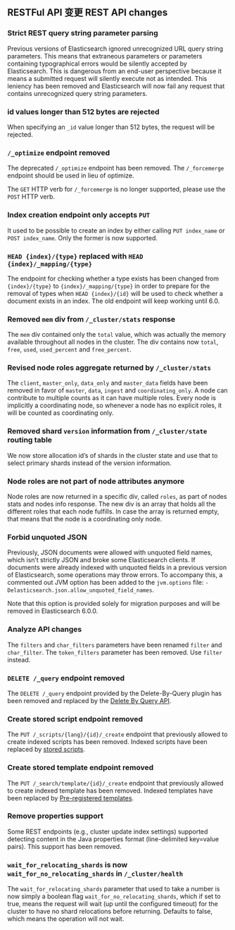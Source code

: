 ##  RESTFul API 变更 REST API changes

### Strict REST query string parameter parsing

Previous versions of Elasticsearch ignored unrecognized URL query string parameters. This means that extraneous parameters or parameters containing typographical errors would be silently accepted by Elasticsearch. This is dangerous from an end-user perspective because it means a submitted request will silently execute not as intended. This leniency has been removed and Elasticsearch will now fail any request that contains unrecognized query string parameters.

### id values longer than 512 bytes are rejected

When specifying an `_id` value longer than 512 bytes, the request will be rejected.

### `/_optimize` endpoint removed

The deprecated `/_optimize` endpoint has been removed. The `/_forcemerge` endpoint should be used in lieu of optimize.

The `GET` HTTP verb for `/_forcemerge` is no longer supported, please use the `POST` HTTP verb.

### Index creation endpoint only accepts `PUT`

It used to be possible to create an index by either calling `PUT index_name` or `POST index_name`. Only the former is now supported.

### `HEAD {index}/{type}` replaced with `HEAD {index}/_mapping/{type}`

The endpoint for checking whether a type exists has been changed from `{index}/{type}` to `{index}/_mapping/{type}` in order to prepare for the removal of types when `HEAD {index}/{id}` will be used to check whether a document exists in an index. The old endpoint will keep working until 6.0.

### Removed `mem` div from `/_cluster/stats` response

The `mem` div contained only the `total` value, which was actually the memory available throughout all nodes in the cluster. The div contains now `total`, `free`, `used`, `used_percent` and `free_percent`.

### Revised node roles aggregate returned by `/_cluster/stats`

The `client`, `master_only`, `data_only` and `master_data` fields have been removed in favor of `master`, `data`, `ingest` and `coordinating_only`. A node can contribute to multiple counts as it can have multiple roles. Every node is implicitly a coordinating node, so whenever a node has no explicit roles, it will be counted as coordinating only.

### Removed shard `version` information from `/_cluster/state` routing table

We now store allocation id’s of shards in the cluster state and use that to select primary shards instead of the version information.

### Node roles are not part of node attributes anymore

Node roles are now returned in a specific div, called `roles`, as part of nodes stats and nodes info response. The new div is an array that holds all the different roles that each node fulfills. In case the array is returned empty, that means that the node is a coordinating only node.

### Forbid unquoted JSON

Previously, JSON documents were allowed with unquoted field names, which isn’t strictly JSON and broke some Elasticsearch clients. If documents were already indexed with unquoted fields in a previous version of Elasticsearch, some operations may throw errors. To accompany this, a commented out JVM option has been added to the `jvm.options` file: `-Delasticsearch.json.allow_unquoted_field_names`.

Note that this option is provided solely for migration purposes and will be removed in Elasticsearch 6.0.0.

### Analyze API changes

The `filters` and `char_filters` parameters have been renamed `filter` and `char_filter`. The `token_filters` parameter has been removed. Use `filter` instead.

### `DELETE /_query` endpoint removed

The `DELETE /_query` endpoint provided by the Delete-By-Query plugin has been removed and replaced by the [Delete By Query API](docs-delete-by-query.html).

### Create stored script endpoint removed

The `PUT /_scripts/{lang}/{id}/_create` endpoint that previously allowed to create indexed scripts has been removed. Indexed scripts have been replaced by [stored scripts](modules-scripting-using.html#modules-scripting-stored-scripts).

### Create stored template endpoint removed

The `PUT /_search/template/{id}/_create` endpoint that previously allowed to create indexed template has been removed. Indexed templates have been replaced by [Pre-registered templates](search-template.html#pre-registered-templates).

### Remove properties support

Some REST endpoints (e.g., cluster update index settings) supported detecting content in the Java properties format (line-delimited key=value pairs). This support has been removed.

### `wait_for_relocating_shards` is now `wait_for_no_relocating_shards` in `/_cluster/health`

The `wait_for_relocating_shards` parameter that used to take a number is now simply a boolean flag `wait_for_no_relocating_shards`, which if set to true, means the request will wait (up until the configured timeout) for the cluster to have no shard relocations before returning. Defaults to false, which means the operation will not wait.
